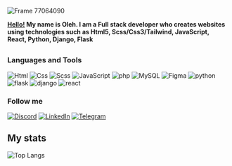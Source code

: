 ![Frame 77064090](https://github.com/user-attachments/assets/ecb5d9d4-88da-450f-ad41-4b96e5e39648)

<a href="https://olinykfs.github.io/portfolioV1/"><b>Hello!</a> My name is Oleh. I am a Full stack developer who creates websites using technologies such as Html5, Scss/Css3/Tailwind, JavaScript, React, Python, Django, Flask</b>

##


### Languages and Tools

![Html](https://img.shields.io/badge/-Html-090909?style=for-the-badge&logo=HTML5&logoColor=fc6f03)
![Css](https://img.shields.io/badge/-Css-090909?style=for-the-badge&logo=CSS3&logoColor=4287f5)
![Scss](https://img.shields.io/badge/-Scss-090909?style=for-the-badge&logo=Sass&logoColor=ff009d)
![JavaScript](https://img.shields.io/badge/-JavaScript-090909?style=for-the-badge&logo=JavaScript&logoColor=E9D54D)
![php](https://img.shields.io/badge/-PHP-090909?style=for-the-badge&logo=PHP&logoColor=)
![MySQL](https://img.shields.io/badge/mysql-090909.svg?style=for-the-badge&logo=mysql&logoColor=white)
![Figma](https://img.shields.io/badge/figma-090909.svg?style=for-the-badge&logo=figma&logoColor=%234B275F)
![python](https://img.shields.io/badge/python-090909.svg?style=for-the-badge&logo=python&logoColor=%)
![flask](https://img.shields.io/badge/flask-090909.svg?style=for-the-badge&logo=flask&logoColor=%)
![django](https://img.shields.io/badge/django-090909.svg?style=for-the-badge&logo=django&logoColor=%)
![react](https://img.shields.io/badge/react-090909.svg?style=for-the-badge&logo=react&logoColor=%)<br>


### Follow me 

[![Discord](https://img.shields.io/badge/Discord-090909.svg?style=for-the-badge&logo=discord&logoColor=white)](https://discordapp.com/users/700598145096220782/)
[![LinkedIn](https://img.shields.io/badge/-LinkedIn-090909?style=for-the-badge&logo=linkedin&logoColor=007BB6)](https://www.linkedin.com/in/oleh-oliinyk-1b75662b6/)
[![Telegram](https://img.shields.io/badge/Telegram-090909?style=for-the-badge&logo=telegram&logoColor=white)](https://t.me/Parazko)

## My stats

![Top Langs](https://github-readme-stats.vercel.app/api/top-langs/?username=olinykfs&layout=compact&theme=vision-friendly-dark)
